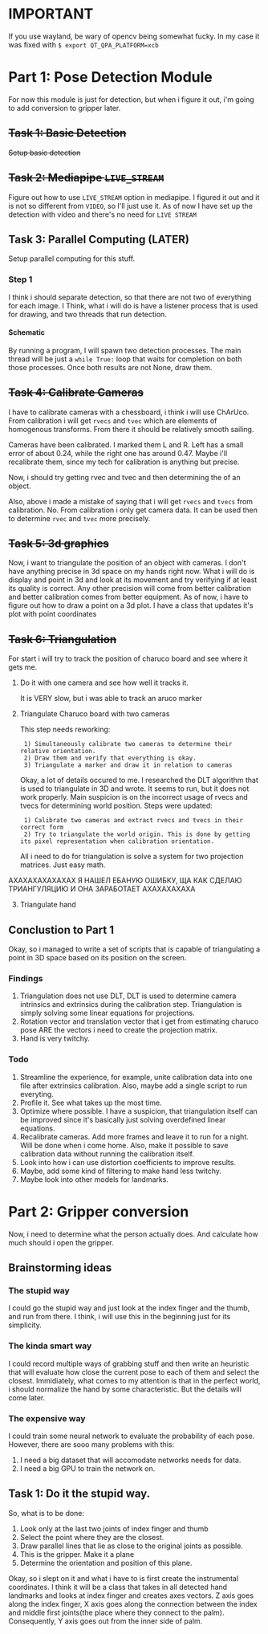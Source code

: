# IMPORTANT
If you use wayland, be wary of opencv being somewhat fucky. In my case it was fixed with 
`$ export QT_QPA_PLATFORM=xcb`

# Part 1: Pose Detection Module

For now this module is just for detection, but when i figure it out, i'm going to add conversion to gripper later.

## ~~Task 1: Basic Detection~~
~~Setup basic detection~~

## ~~Task 2: Mediapipe `LIVE_STREAM`~~
Figure out how to use `LIVE_STREAM` option in mediapipe.
I figured it out and it is not so different from `VIDEO`, so I'll just use it.
As of now I have set up the detection with video and there's no need for `LIVE STREAM`


## Task 3: Parallel Computing (LATER)
Setup parallel computing for this stuff.
### Step 1
I think i should separate detection, so that there are not two of everything for each image. I Think, what i will do is have a listener process that is used for drawing, and two threads that run detection.
#### Schematic
By running a program, I will spawn two detection processes.
The main thread will be just a `while True:` loop that waits for completion on both those processes. Once both results are not None, draw them.

## ~~Task 4: Calibrate Cameras~~
I have to calibrate cameras with a chessboard, i think i will use ChArUco.
From calibration i will get `rvecs` and `tvec` which are elements of homogenous transforms.
From there it should be relatively smooth sailing. 

Cameras have been calibrated. I marked them L and R. Left has a small error of about 0.24, while the right one has around 0.47. 
Maybe i'll recalibrate them, since my tech for calibration is anything but precise.

Now, i should try getting rvec and tvec and then determining the of an object.

Also, above i made a mistake of saying that i will get `rvecs` and `tvecs` from calibration. No. From calibration i only get camera data.
It can be used then to determine `rvec` and `tvec` more precisely. 

## ~~Task 5: 3d graphics~~
Now, i want to triangulate the position of an object with cameras.
I don't have anything precise in 3d space on my hands right now.
What i will do is display and point in 3d and look at its movement and try verifying if at least its quality is correct.
Any other precision will come from better calibration and better calibration comes from better equipment. 
As of now, i have to figure out how to draw a point on a 3d plot.
I have a class that updates it's plot with point coordinates

## ~~Task 6: Triangulation~~
For start i will try to track the position of charuco board and see where it gets me.
1) Do it with one camera and see how well it tracks it.

    It is VERY slow, but i was able to track an aruco marker

2) Triangulate Charuco board with two cameras

    This step needs reworking:
        
        1) Simultaneously calibrate two cameras to determine their relative orientation. 
        2) Draw them and verify that everything is okay.
        3) Triangulate a marker and draw it in relation to cameras

    Okay, a lot of details occured to me.
    I researched the DLT algorithm that is used to triangulate in 3D and wrote.
    It seems to run, but it does not work properly. Main suspicion is on the incorrect usage of rvecs and tvecs for determining world position.
    Steps were updated:

        1) Calibrate two cameras and extract rvecs and tvecs in their correct form
        2) Try to triangulate the world origin. This is done by getting its pixel representation when calibration orientation. 
    All i need to do for triangulation is solve a system for two projection matrices. Just easy math.

        
АХАХАХАХАХАХАХ Я НАШЕЛ ЕБАНУЮ ОШИБКУ, ЩА КАК СДЕЛАЮ ТРИАНГУЛЯЦИЮ И ОНА ЗАРАБОТАЕТ АХАХАХАХАХА

3) Triangulate hand

## Conclustion to Part 1
Okay, so i managed to write a set of scripts that is capable of triangulating a point in 3D space based on its position on the screen.
### Findings
1) Triangulation does not use DLT, DLT is used to determine camera intrinsics and extrinsics during the calibration step. Triangulation is simply solving some linear equations for projections.
2) Rotation vector and translation vector that i get from estimating charuco pose ARE the vectors i need to create the projection matrix.
3) Hand is very twitchy.
### Todo
1) Streamline the experience, for example, unite calibration data into one file after extrinsics calibration. Also, maybe add a single script to run everyting.
2) Profile it. See what takes up the most time.
3) Optimize where possible. I have a suspicion, that triangulation itself can be improved since it's basically just solving overdefined linear equations.
4) Recalibrate cameras. Add more frames and leave it to run for a night. Will be done when i come home. Also, make it possible to save calibration data without running the calibration itself.
5) Look into how i can use distortion coefficients to improve results.
6) Maybe, add some kind of filtering to make hand less twitchy.
7) Maybe look into other models for landmarks.

# Part 2: Gripper conversion

Now, i need to determine what the person actually does. And calculate how much should i open the gripper.
## Brainstorming ideas
### The stupid way
I could go the stupid way and just look at the index finger and the thumb, and run from there. I think, i will use this in the beginning just for its simplicity.
### The kinda smart way
I could record multiple ways of grabbing stuff and then write an heuristic that will evaluate how close the current pose to each of them and select the closest.
Immidiately, what comes to my attention is that in the perfect world, i should normalize the hand by some characteristic. But the details will come later.
### The expensive way
I could train some neural network to evaluate the probability of each pose. However, there are sooo many problems with this:
1) I need a big dataset that will accomodate networks needs for data.
2) I need a big GPU to train the network on.

## Task 1: Do it the stupid way.
So, what is to be done:
1) Look only at the last two joints of index finger and thumb
2) Select the point where they are the closest. 
3) Draw parallel lines that lie as close to the original joints as possible.
4) This is the gripper. Make it a plane
5) Determine the orientation and position of this plane.

Okay, so i slept on it and what i have to is first create the instrumental coordinates.
I think it will be a class that takes in all detected hand landmarks and looks at index finger and creates axes vectors.
Z axis goes along the index finger, X axis goes along the connection between the index and middle first joints(the place where they connect to the palm). Consequently, Y axis goes out from the inner side of palm.
